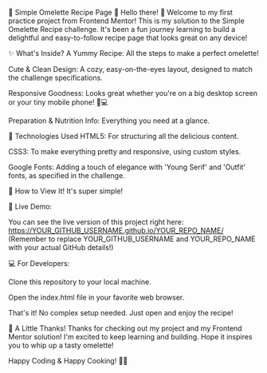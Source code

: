 🍳 Simple Omelette Recipe Page 🍳
Hello there! 👋 Welcome to my first practice project from Frontend Mentor! This is my solution to the Simple Omelette Recipe challenge. It's been a fun journey learning to build a delightful and easy-to-follow recipe page that looks great on any device!


✨ What's Inside?
A Yummy Recipe: All the steps to make a perfect omelette!

Cute & Clean Design: A cozy, easy-on-the-eyes layout, designed to match the challenge specifications.

Responsive Goodness: Looks great whether you're on a big desktop screen or your tiny mobile phone! 📱💻

Preparation & Nutrition Info: Everything you need at a glance.


💖 Technologies Used
HTML5: For structuring all the delicious content.

CSS3: To make everything pretty and responsive, using custom styles.

Google Fonts: Adding a touch of elegance with 'Young Serif' and 'Outfit' fonts, as specified in the challenge.


🚀 How to View It!
It's super simple!

🚀 Live Demo:

You can see the live version of this project right here: https://YOUR_GITHUB_USERNAME.github.io/YOUR_REPO_NAME/
(Remember to replace YOUR_GITHUB_USERNAME and YOUR_REPO_NAME with your actual GitHub details!)

💻 For Developers:

Clone this repository to your local machine.

Open the index.html file in your favorite web browser.

That's it! No complex setup needed. Just open and enjoy the recipe!


🙏 A Little Thanks!
Thanks for checking out my project and my Frontend Mentor solution! I'm excited to keep learning and building. Hope it inspires you to whip up a tasty omelette!

Happy Coding & Happy Cooking! 🍳✨
